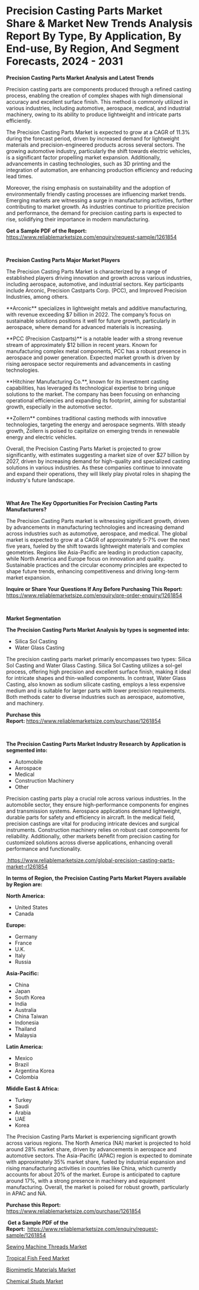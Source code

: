 <p><h1>Precision Casting Parts Market Share & Market New Trends Analysis Report By Type, By Application, By End-use, By Region, And Segment Forecasts, 2024 - 2031</h1></p><p><strong>Precision Casting Parts Market Analysis and Latest Trends</strong></p>
<p><p>Precision casting parts are components produced through a refined casting process, enabling the creation of complex shapes with high dimensional accuracy and excellent surface finish. This method is commonly utilized in various industries, including automotive, aerospace, medical, and industrial machinery, owing to its ability to produce lightweight and intricate parts efficiently.</p><p>The Precision Casting Parts Market is expected to grow at a CAGR of 11.3% during the forecast period, driven by increased demand for lightweight materials and precision-engineered products across several sectors. The growing automotive industry, particularly the shift towards electric vehicles, is a significant factor propelling market expansion. Additionally, advancements in casting technologies, such as 3D printing and the integration of automation, are enhancing production efficiency and reducing lead times.</p><p>Moreover, the rising emphasis on sustainability and the adoption of environmentally friendly casting processes are influencing market trends. Emerging markets are witnessing a surge in manufacturing activities, further contributing to market growth. As industries continue to prioritize precision and performance, the demand for precision casting parts is expected to rise, solidifying their importance in modern manufacturing.</p></p>
<p><strong>Get a Sample PDF of the Report:&nbsp;</strong> <a href="https://www.reliablemarketsize.com/enquiry/request-sample/1261854?utm_campaign=1131&utm_medium=2&utm_source=Github&utm_content=ia&utm_term=09112024&utm_id=precision-casting-parts">https://www.reliablemarketsize.com/enquiry/request-sample/1261854</a></p>
<p>&nbsp;</p>
<p><strong>Precision Casting Parts Major Market Players</strong></p>
<p><p>The Precision Casting Parts Market is characterized by a range of established players driving innovation and growth across various industries, including aerospace, automotive, and industrial sectors. Key participants include Arconic, Precision Castparts Corp. (PCC), and Improved Precision Industries, among others.</p><p>**Arconic** specializes in lightweight metals and additive manufacturing, with revenue exceeding $7 billion in 2022. The company’s focus on sustainable solutions positions it well for future growth, particularly in aerospace, where demand for advanced materials is increasing.</p><p>**PCC (Precision Castparts)** is a notable leader with a strong revenue stream of approximately $12 billion in recent years. Known for manufacturing complex metal components, PCC has a robust presence in aerospace and power generation. Expected market growth is driven by rising aerospace sector requirements and advancements in casting technologies.</p><p>**Hitchiner Manufacturing Co.**, known for its investment casting capabilities, has leveraged its technological expertise to bring unique solutions to the market. The company has been focusing on enhancing operational efficiencies and expanding its footprint, aiming for substantial growth, especially in the automotive sector.</p><p>**Zollern** combines traditional casting methods with innovative technologies, targeting the energy and aerospace segments. With steady growth, Zollern is poised to capitalize on emerging trends in renewable energy and electric vehicles.</p><p>Overall, the Precision Casting Parts Market is projected to grow significantly, with estimates suggesting a market size of over $27 billion by 2027, driven by increasing demand for high-quality and specialized casting solutions in various industries. As these companies continue to innovate and expand their operations, they will likely play pivotal roles in shaping the industry's future landscape.</p></p>
<p>&nbsp;</p>
<p><strong>What Are The Key Opportunities For Precision Casting Parts Manufacturers?</strong></p>
<p><p>The Precision Casting Parts market is witnessing significant growth, driven by advancements in manufacturing technologies and increasing demand across industries such as automotive, aerospace, and medical. The global market is expected to grow at a CAGR of approximately 5-7% over the next five years, fueled by the shift towards lightweight materials and complex geometries. Regions like Asia-Pacific are leading in production capacity, while North America and Europe focus on innovation and quality. Sustainable practices and the circular economy principles are expected to shape future trends, enhancing competitiveness and driving long-term market expansion.</p></p>
<p><strong>Inquire or Share Your Questions If Any Before Purchasing This Report:</strong> <a href="https://www.reliablemarketsize.com/enquiry/pre-order-enquiry/1261854?utm_campaign=1131&utm_medium=2&utm_source=Github&utm_content=ia&utm_term=09112024&utm_id=precision-casting-parts">https://www.reliablemarketsize.com/enquiry/pre-order-enquiry/1261854</a></p>
<p>&nbsp;</p>
<p><strong>Market Segmentation</strong></p>
<p><strong>The Precision Casting Parts Market Analysis by types is segmented into:</strong></p>
<p><ul><li>Silica Sol Casting</li><li>Water Glass Casting</li></ul></p>
<p><p>The precision casting parts market primarily encompasses two types: Silica Sol Casting and Water Glass Casting. Silica Sol Casting utilizes a sol-gel process, offering high precision and excellent surface finish, making it ideal for intricate shapes and thin-walled components. In contrast, Water Glass Casting, also known as sodium silicate casting, employs a less expensive medium and is suitable for larger parts with lower precision requirements. Both methods cater to diverse industries such as aerospace, automotive, and machinery.</p></p>
<p><strong>Purchase this Report:&nbsp;</strong><a href="https://www.reliablemarketsize.com/purchase/1261854?utm_campaign=1131&utm_medium=2&utm_source=Github&utm_content=ia&utm_term=09112024&utm_id=precision-casting-parts">https://www.reliablemarketsize.com/purchase/1261854</a></p>
<p>&nbsp;</p>
<p><strong>The Precision Casting Parts Market Industry Research by Application is segmented into:</strong></p>
<p><ul><li>Automobile</li><li>Aerospace</li><li>Medical</li><li>Construction Machinery</li><li>Other</li></ul></p>
<p><p>Precision casting parts play a crucial role across various industries. In the automobile sector, they ensure high-performance components for engines and transmission systems. Aerospace applications demand lightweight, durable parts for safety and efficiency in aircraft. In the medical field, precision castings are vital for producing intricate devices and surgical instruments. Construction machinery relies on robust cast components for reliability. Additionally, other markets benefit from precision casting for customized solutions across diverse applications, enhancing overall performance and functionality.</p></p>
<p><a href="https://www.reliablemarketsize.com/global-precision-casting-parts-market-r1261854?utm_campaign=1131&utm_medium=2&utm_source=Github&utm_content=ia&utm_term=09112024&utm_id=precision-casting-parts">&nbsp;https://www.reliablemarketsize.com/global-precision-casting-parts-market-r1261854</a></p>
<p><strong>In terms of Region, the Precision Casting Parts Market Players available by Region are:</strong></p>
<p>
    <p> <strong> North America: </strong>
        <ul>
            <li>United States</li>
            <li>Canada</li>
        </ul>
        </p> 
    <p> <strong> Europe: </strong>
        <ul>
            <li>Germany</li>
            <li>France</li>
            <li>U.K.</li>
            <li>Italy</li>
            <li>Russia</li>
        </ul>
        </p> 
    <p> <strong> Asia-Pacific: </strong>
        <ul>
            <li>China</li>
            <li>Japan</li>
            <li>South Korea</li>
            <li>India</li>
            <li>Australia</li>
            <li>China Taiwan</li>
            <li>Indonesia</li>
            <li>Thailand</li>
            <li>Malaysia</li>
        </ul>
        </p> 
    <p> <strong> Latin America: </strong>
        <ul>
            <li>Mexico</li>
            <li>Brazil</li>
            <li>Argentina Korea</li>
            <li>Colombia</li>
        </ul>
        </p> 
    <p> <strong> Middle East & Africa: </strong>
        <ul>
            <li>Turkey</li>
            <li>Saudi</li>
            <li>Arabia</li>
            <li>UAE</li>
            <li>Korea</li>
        </ul>
    </p>
    </p>
<p><p>The Precision Casting Parts Market is experiencing significant growth across various regions. The North America (NA) market is projected to hold around 28% market share, driven by advancements in aerospace and automotive sectors. The Asia-Pacific (APAC) region is expected to dominate with approximately 35% market share, fueled by industrial expansion and rising manufacturing activities in countries like China, which currently accounts for about 20% of the market. Europe is anticipated to capture around 17%, with a strong presence in machinery and equipment manufacturing. Overall, the market is poised for robust growth, particularly in APAC and NA.</p></p>
<p><strong>Purchase this Report: </strong><a href="https://www.reliablemarketsize.com/purchase/1261854?utm_campaign=1131&utm_medium=2&utm_source=Github&utm_content=ia&utm_term=09112024&utm_id=precision-casting-parts">https://www.reliablemarketsize.com/purchase/1261854</a></p>
<p>&nbsp;<strong>Get a Sample PDF of the Report:&nbsp;&nbsp;</strong><a href="https://www.reliablemarketsize.com/enquiry/request-sample/1261854?utm_campaign=1131&utm_medium=2&utm_source=Github&utm_content=ia&utm_term=09112024&utm_id=precision-casting-parts">https://www.reliablemarketsize.com/enquiry/request-sample/1261854</a></p>
<p><strong></strong></p>
<p><p><a href="https://github.com/kandidbn/Market-Research-Report-List-1/blob/main/sewing-machine-threads-market.md?utm_campaign=1131&utm_medium=2&utm_source=Github&utm_content=ia&utm_term=09112024&utm_id=precision-casting-parts">Sewing Machine Threads Market</a></p><p><a href="https://github.com/CliffMedina6/Market-Research-Report-List-7/blob/main/tropical-fish-feed-market.md?utm_campaign=1131&utm_medium=2&utm_source=Github&utm_content=ia&utm_term=09112024&utm_id=precision-casting-parts">Tropical Fish Feed Market</a></p><p><a href="https://github.com/libbyquberhow/Market-Research-Report-List-1/blob/main/biomimetic-materials-market.md?utm_campaign=1131&utm_medium=2&utm_source=Github&utm_content=ia&utm_term=09112024&utm_id=precision-casting-parts">Biomimetic Materials Market</a></p><p><a href="https://github.com/simaoav1leveto/Market-Research-Report-List-1/blob/main/chemical-studs-market.md?utm_campaign=1131&utm_medium=2&utm_source=Github&utm_content=ia&utm_term=09112024&utm_id=precision-casting-parts">Chemical Studs Market</a></p></p>